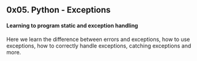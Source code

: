 ## 0x05. Python - Exceptions

#### Learning to program static and exception handling

Here we learn the difference between errors and exceptions, how to use exceptions, how to correctly handle exceptions, catching exceptions and more.
